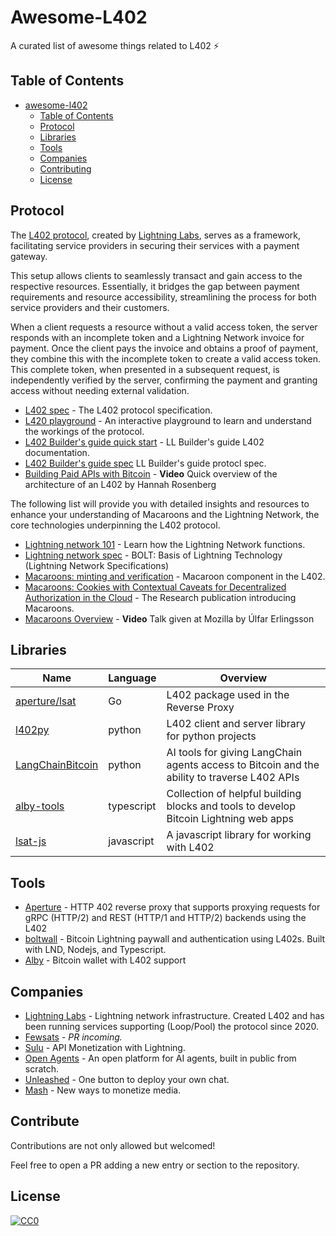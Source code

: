# Awesome-L402

A curated list of awesome things related to L402 ⚡

## Table of Contents

<!-- MarkdownTOC depth=4 -->

- [awesome-l402 ](#awesome-l402-)
  - [Table of Contents](#table-of-contents)
  - [Protocol](#protocol)
  - [Libraries](#libraries)
  - [Tools](#tools)
  - [Companies](#companies)
  - [Contributing](#contributing)
  - [License](#License)

<!-- /MarkdownTOC -->

<a name="protocol" />

## Protocol

The [L402 protocol](https://docs.lightning.engineering/the-lightning-network/l402), created by [Lightning Labs](https://lightning.engineering), serves as a framework, facilitating service providers in securing their services with a payment gateway.

This setup allows clients to seamlessly transact and gain access to the respective resources. Essentially, it bridges the gap between payment requirements and resource accessibility, streamlining the process for both service providers and their customers.

When a client requests a resource without a valid access token, the server responds with an incomplete token and a Lightning Network invoice for payment. Once the client pays the invoice and obtains a proof of payment, they combine this with the incomplete token to create a valid access token. This complete token, when presented in a subsequent request, is independently verified by the server, confirming the payment and granting access without needing external validation.


- [L402 spec](https://github.com/lightninglabs/L402) - The L402 protocol specification.
- [L420 playground](https://lsat-playground.bucko.vercel.app) - An interactive playground to learn and understand the workings of the protocol.
- [L402 Builder's guide quick start](https://docs.lightning.engineering/the-lightning-network/l402) - LL Builder's guide L402 documentation.
- [L402 Builder's guide spec](https://docs.lightning.engineering/the-lightning-network/l402/protocol-specification) LL Builder's guide protocl spec.
- [Building Paid APIs with Bitcoin](https://www.youtube.com/watch?v=PauSnLTu0BQ) - **Video** Quick overview of the architecture of an L402 by Hannah Rosenberg

The following list will provide you with detailed insights and resources to enhance your understanding of Macaroons and the Lightning Network, the core technologies underpinning the L402 protocol.

- [Lightning network 101](https://docs.lightning.engineering/the-lightning-network/overview) - Learn how the Lightning Network functions.
- [Lightning network spec](https://github.com/lightning/bolts) - BOLT: Basis of Lightning Technology (Lightning Network Specifications)
- [Macaroons: minting and verification](https://github.com/lightninglabs/L402/blob/master/macaroons.md) - Macaroon component in the L402.
- [Macaroons: Cookies with Contextual Caveats for Decentralized Authorization in the Cloud](https://research.google/pubs/macaroons-cookies-with-contextual-caveats-for-decentralized-authorization-in-the-cloud/) - The Research publication introducing Macaroons.
- [Macaroons Overview](https://www.youtube.com/watch?v=CGBZO5n_SUg) - **Video** Talk given at Mozilla by Úlfar Erlingsson

<a name="libraries" />

## Libraries

| Name          | Language      | Overview                                |
|---------------|---------------|-----------------------------------------|
| [aperture/lsat](https://github.com/lightninglabs/aperture/tree/master/lsat) | Go | L402 package used in the Reverse Proxy |
| [l402py](https://github.com/Fewsats/L402py) | python| L402 client and server library for python projects |
| [LangChainBitcoin](LangChainBitcoin) | python | AI tools for giving LangChain agents access to Bitcoin and the ability to traverse L402 APIs |
| [alby-tools](https://github.com/getAlby/js-lightning-tools) | typescript | Collection of helpful building blocks and tools to develop Bitcoin Lightning web apps | 
| [lsat-js](https://github.com/Tierion/lsat-js)  | javascript | A javascript library for working with L402 |


<a name="tools" />

## Tools

- [Aperture](https://github.com/lightninglabs/aperture) - HTTP 402 reverse proxy that supports proxying requests for gRPC (HTTP/2) and REST (HTTP/1 and HTTP/2) backends using the L402 
- [boltwall](https://github.com/tierion/boltwall) - Bitcoin Lightning paywall and authentication using L402s. Built with LND, Nodejs, and Typescript.
- [Alby](https://getalby.com) - Bitcoin wallet with L402 support


<a name="companies" />

## Companies

- [Lightning Labs](https://lightning.engineering) - Lightning network infrastructure. Created L402 and has been running services supporting (Loop/Pool) the protocol since 2020.
- [Fewsats](https://www.fewsats/com) - *PR incoming.*
- [Sulu](https://www.sulu.sh) - API Monetization with Lightning.
- [Open Agents](https://openagents.com) - An open platform for AI agents, built in public from scratch.
- [Unleashed](https://unleashed.chat) - One button to deploy your own chat.
- [Mash](https://mash.com) - New ways to monetize media.

<a name="contribute" />

## Contribute

Contributions are not only allowed but welcomed!

Feel free to open a PR adding a new entry or section to the repository.

<a name="license" />

## License

[![CC0](https://licensebuttons.net/p/zero/1.0/88x31.png)](https://creativecommons.org/publicdomain/zero/1.0/)